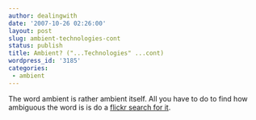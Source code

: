 ```yaml
---
author: dealingwith
date: '2007-10-26 02:26:00'
layout: post
slug: ambient-technologies-cont
status: publish
title: Ambient? ("...Technologies" ...cont)
wordpress_id: '3185'
categories:
 - ambient
---
```


The word ambient is rather ambient itself. All you have to do to find how
ambiguous the word is is do a [flickr search for it][1].


   [1]: http://www.flickr.com/search/?q=ambient&m=tags&ct=6&ss=2&s=int

   

